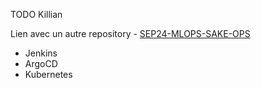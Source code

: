 TODO Killian

Lien avec un autre repository - [SEP24-MLOPS-SAKE-OPS](https://github.com/karned-formation/SEP24-MLOPS-SAKE-OPS)

- Jenkins
- ArgoCD
- Kubernetes

